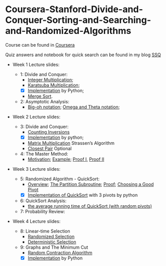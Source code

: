 # Coursera-Stanford-Divide-and-Conquer-Sorting-and-Searching-and-Randomized-Algorithms

Course can be found in [Coursera](https://www.coursera.org/learn/algorithms-divide-conquer)

Quiz answers and notebook for quick search can be found in my blog [SSQ](https://ssq.github.io/2017/07/17/Coursera%20S%20Algorithms%20Specialization%20Notebook/)

- Week 1 Lecture slides:
  - 1: Divide and Conquer:
    - [Integer Multiplication](https://github.com/SSQ/Coursera-Stanford-Divide-and-Conquer-Sorting-and-Searching-and-Randomized-Algorithms/blob/master/Lecture%20Slides/1.2-algo1-intro2_typed.pdf);
    - [Karatsuba Multiplication](https://github.com/SSQ/Coursera-Stanford-Divide-and-Conquer-Sorting-and-Searching-and-Randomized-Algorithms/blob/master/Lecture%20Slides/1.3-algo1-intro3_typed.pdf);
    - [x] [Implementation](https://github.com/SSQ/Coursera-Stanford-Divide-and-Conquer-Sorting-and-Searching-and-Randomized-Algorithms/tree/master/Programming%20Assignment%201) by Python;
    - [Merge Sort](https://github.com/SSQ/Coursera-Stanford-Divide-and-Conquer-Sorting-and-Searching-and-Randomized-Algorithms/blob/master/Lecture%20Slides/1.6-slides_algo-merge2_typed.pdf).
  - 2: Asymptotic Analysis:
    - [Big-oh notation](https://github.com/SSQ/Coursera-Stanford-Divide-and-Conquer-Sorting-and-Searching-and-Randomized-Algorithms/blob/master/Lecture%20Slides/2.2-slides_algo-asymptotic1_typed.pdf); [Omega and Theta notation](https://github.com/SSQ/Coursera-Stanford-Divide-and-Conquer-Sorting-and-Searching-and-Randomized-Algorithms/blob/master/Lecture%20Slides/2.4-slides_algo-asymptotic3_typed.pdf);

- Week 2 Lecture slides:
  - 3: Divide and Conquer:
    - [Counting Inversions](https://github.com/SSQ/Coursera-Stanford-Divide-and-Conquer-Sorting-and-Searching-and-Randomized-Algorithms/blob/master/Lecture%20Slides/3.2-slides_algo-inversions2_typed.pdf)
    - [x] [Implementation](https://github.com/SSQ/Coursera-Stanford-Divide-and-Conquer-Sorting-and-Searching-and-Randomized-Algorithms/tree/master/Programming%20Assignment%202) by python;
    - [Matrix Multiplication](https://github.com/SSQ/Coursera-Stanford-Divide-and-Conquer-Sorting-and-Searching-and-Randomized-Algorithms/blob/master/Lecture%20Slides/3.3-slides_algo-strassen_typed.pdf) Strassen’s Algorithm
    - [Closest Pair](https://github.com/SSQ/Coursera-Stanford-Divide-and-Conquer-Sorting-and-Searching-and-Randomized-Algorithms/blob/master/Lecture%20Slides/3.4-slides_algo-closest1_typed.pdf) Optional
  - 4: The Master Method:
    - [Motivation](https://github.com/SSQ/Coursera-Stanford-Divide-and-Conquer-Sorting-and-Searching-and-Randomized-Algorithms/blob/master/Lecture%20Slides/4.1-slides_algo-master1_typed.pdf); [Example](https://github.com/SSQ/Coursera-Stanford-Divide-and-Conquer-Sorting-and-Searching-and-Randomized-Algorithms/blob/master/Lecture%20Slides/4.3-slides_algo-master3_typed.pdf); [Proof I](https://github.com/SSQ/Coursera-Stanford-Divide-and-Conquer-Sorting-and-Searching-and-Randomized-Algorithms/blob/master/Lecture%20Slides/4.4-slides_algo-master4_typed.pdf), [Proof II](https://github.com/SSQ/Coursera-Stanford-Divide-and-Conquer-Sorting-and-Searching-and-Randomized-Algorithms/blob/master/Lecture%20Slides/4.6-slides_algo-master6_typed.pdf)

- Week 3 Lecture slides:
  - 5: Randomized Algorithm - QuickSort:
    - [Overview](https://github.com/SSQ/Coursera-Stanford-Divide-and-Conquer-Sorting-and-Searching-and-Randomized-Algorithms/blob/master/Lecture%20Slides/5.1-slides_algo-qsort-intro_typed.pdf); [The Partition Subroutine](https://github.com/SSQ/Coursera-Stanford-Divide-and-Conquer-Sorting-and-Searching-and-Randomized-Algorithms/blob/master/Lecture%20Slides/5.2-slides_algo-qsort-partition_typed.pdf); [Proof](https://github.com/SSQ/Coursera-Stanford-Divide-and-Conquer-Sorting-and-Searching-and-Randomized-Algorithms/blob/master/Lecture%20Slides/5.3-slides_algo-qsort-correctness_typed.pdf); [Choosing a Good Pivot](https://github.com/SSQ/Coursera-Stanford-Divide-and-Conquer-Sorting-and-Searching-and-Randomized-Algorithms/blob/master/Lecture%20Slides/5.4-slides_algo-qsort-pivot_typed.pdf)
    - [x] [Implementation of QuickSort](https://github.com/SSQ/Coursera-Stanford-Divide-and-Conquer-Sorting-and-Searching-and-Randomized-Algorithms/tree/master/Programming%20Assignment%203) with 3 pivots by python
  - 6: QuickSort Analysis:
    - [the average running time of QuickSort (with random pivots)](https://github.com/SSQ/Coursera-Stanford-Divide-and-Conquer-Sorting-and-Searching-and-Randomized-Algorithms/blob/master/Lecture%20Slides/6.3-slides_algo-qsort-analysis3_typed.pdf)
  - 7: Probability Review:

- Week 4 Lecture slides:
  - 8: Linear-time Selection
    - [Randomized Selection](https://github.com/SSQ/Coursera-Stanford-Divide-and-Conquer-Sorting-and-Searching-and-Randomized-Algorithms/blob/master/Lecture%20Slides/8.1-slides_algo-select-ralgorithm_typed.pdf)
    - [Deterministic Selection](https://github.com/SSQ/Coursera-Stanford-Divide-and-Conquer-Sorting-and-Searching-and-Randomized-Algorithms/blob/master/Lecture%20Slides/8.3-slides_algo-select-dalgorithm_typed.pdf)
  - 9: Graphs and The Minimum Cut
    - [Random Contraction Algorithm](https://github.com/SSQ/Coursera-Stanford-Divide-and-Conquer-Sorting-and-Searching-and-Randomized-Algorithms/blob/master/Lecture%20Slides/9.3-slides_algo-karger-algorithm_typed.pdf)
    - [x] [Implementation](https://github.com/SSQ/Coursera-Stanford-Divide-and-Conquer-Sorting-and-Searching-and-Randomized-Algorithms/tree/master/Programming%20Assignment%204) by Python
